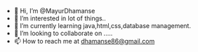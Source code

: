 - 👋 Hi, I’m @MayurDhamanse
- 👀 I’m interested in lot of things..
- 🌱 I’m currently learning java,html,css,database management.
- 💞️ I’m looking to collaborate on .....
- 📫 How to reach me at dhamanse86@gmail.com

<!---
MayurChang97/MayurChang97 is a ✨ special ✨ repository because its `README.md` (this file) appears on your GitHub profile.
You can click the Preview link to take a look at your changes.
--->
